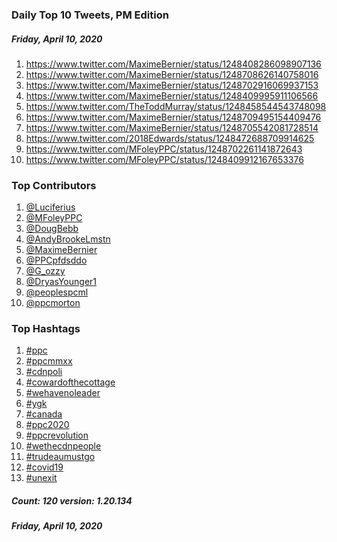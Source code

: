 ### Daily Top 10 Tweets, PM Edition
##### Friday, April 10, 2020
 1) https://www.twitter.com/MaximeBernier/status/1248408286098907136
 2) https://www.twitter.com/MaximeBernier/status/1248708626140758016
 3) https://www.twitter.com/MaximeBernier/status/1248702916069937153
 4) https://www.twitter.com/MaximeBernier/status/1248409995911106566
 5) https://www.twitter.com/TheToddMurray/status/1248458544543748098
 6) https://www.twitter.com/MaximeBernier/status/1248709495154409476
 7) https://www.twitter.com/MaximeBernier/status/1248705542081728514
 8) https://www.twitter.com/2018Edwards/status/1248472688709914625
 9) https://www.twitter.com/MFoleyPPC/status/1248702261141872643
10) https://www.twitter.com/MFoleyPPC/status/1248409912167653376

### Top Contributors
  1) [@Luciferius](https://www.twitter.com/Luciferius)
  2) [@MFoleyPPC](https://www.twitter.com/MFoleyPPC)
  3) [@DougBebb](https://www.twitter.com/DougBebb)
  4) [@AndyBrookeLmstn](https://www.twitter.com/AndyBrookeLmstn)
  5) [@MaximeBernier](https://www.twitter.com/MaximeBernier)
  6) [@PPCpfdsddo](https://www.twitter.com/PPCpfdsddo)
  7) [@G_ozzy](https://www.twitter.com/G_ozzy)
  8) [@DryasYounger1](https://www.twitter.com/DryasYounger1)
  9) [@peoplespcml](https://www.twitter.com/peoplespcml)
 10) [@ppcmorton](https://www.twitter.com/ppcmorton)



### Top Hashtags

  1) [#ppc](https://www.twitter.com/hashtag/ppc)
  2) [#ppcmmxx](https://www.twitter.com/hashtag/ppcmmxx)
  3) [#cdnpoli](https://www.twitter.com/hashtag/cdnpoli)
  4) [#cowardofthecottage](https://www.twitter.com/hashtag/cowardofthecottage)
  5) [#wehavenoleader](https://www.twitter.com/hashtag/wehavenoleader)
  6) [#ygk](https://www.twitter.com/hashtag/ygk)
  7) [#canada](https://www.twitter.com/hashtag/canada)
  8) [#ppc2020](https://www.twitter.com/hashtag/ppc2020)
  9) [#ppcrevolution](https://www.twitter.com/hashtag/ppcrevolution)
 10) [#wethecdnpeople](https://www.twitter.com/hashtag/wethecdnpeople)
 11) [#trudeaumustgo](https://www.twitter.com/hashtag/trudeaumustgo)
 12) [#covid19](https://www.twitter.com/hashtag/covid19)
 13) [#unexit](https://www.twitter.com/hashtag/unexit)

##### Count: 120	version: 1.20.134
##### Friday, April 10, 2020

